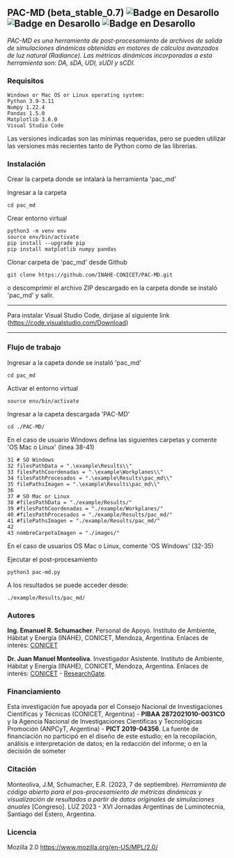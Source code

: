 ## PAC-MD (beta_stable_0.7) ![Badge en Desarollo](https://img.shields.io/badge/VERSION-0.7%20-yellow) ![Badge en Desarollo](https://img.shields.io/badge/ESTADO-beta_estable%20-green) ![Badge en Desarollo](https://img.shields.io/badge/LICENCIA-mpl2.0%20-red) 


_PAC-MD es una herramienta de post-procesamiento de archivos de salida de simulaciones dinámicas obtenidas en motores de cálculos avanzados de luz natural (Radiance). Las métricas dinámicas incorporadas a esta herramienta son: DA, sDA, UDI, sUDI y sCDI._

### Requisitos

```
Windows or Mac OS or Linux operating system:
Python 3.9-3.11
Numpy 1.22.4
Pandas 1.5.0
Matplotlib 3.6.0
Visual Studio Code
```
Las versiones indicadas son las mínimas requeridas, pero se pueden utilizar las versiones más recientes tanto de Python como de las librerías.

### Instalación

Crear la carpeta donde se intalará la herramienta 'pac_md'

Ingresar a la carpeta

```
cd pac_md
```
 
Crear entorno virtual

```
python3 -m venv env
source env/bin/activate
pip install --upgrade pip
pip install matplotlib numpy pandas
```

Clonar carpeta de 'pac_md' desde Github

```
git clone https://github.com/INAHE-CONICET/PAC-MD.git
```

o descomprimir el archivo ZIP descargado en la carpeta donde se instaló 'pac_md' y salir.

---

Para instalar Visual Studio Code, dirijase al siguiente link (https://code.visualstudio.com/Download)

---

### Flujo de trabajo

Ingresar a la capeta donde se instaló 'pac_md'

```
cd pac_md
```

Activar el entorno virtual

```
source env/bin/activate
```

Ingresar a la capeta descargada 'PAC-MD'

```
cd ./PAC-MD/
```

En el caso de usuario Windows defina las siguientes carpetas y comente 'OS Mac o Linux' (linea 38-41)
```
31 # SO Windows
32 filesPathData = ".\example\Results\\"
33 filesPathCoordenadas = ".\example\Workplanes\\"
34 filesPathProcesados = ".\example\Results\pac_md\\"
35 filePathsImagen = ".\example\Results\pac_md\\"
36
37 # SO Mac or Linux
38 #filesPathData = "./example/Results/"
39 #filesPathCoordenadas = "./example/Workplanes/"
40 #filesPathProcesados = "./example/Results/pac_md/"
41 #filePathsImagen = "./example/Results/pac_md/"
42
43 nombreCarpetaImagen = "./images/"		
```

En el caso de usuarios OS Mac o Linux, comente 'OS Windows' (32-35)

Ejecutar el post-procesamiento

```
python3 pac-md.py
```

A los resultados se puede acceder desde:

```
./example/Results/pac_md/
```

### Autores

**Ing. Emanuel R. Schumacher**. Personal de Apoyo. Instituto de Ambiente, Hábitat y Energía (INAHE), CONICET, Mendoza, Argentina. Enlaces de interés: [CONICET](https://www.conicet.gov.ar/new_scp/detalle.php?id=57001&keywords=Emanuel%2BSchumacher&datos_academicos=yes)

**Dr. Juan Manuel Monteoliva**. Investigador Asistente. Instituto de Ambiente, Hábitat y Energía (INAHE), CONICET, Mendoza, Argentina. Enlaces de interés: [CONICET](https://www.conicet.gov.ar/new_scp/detalle.php?id=33083&datos_academicos=yes) - [ResearchGate](https://www.researchgate.net/profile/Juan-Manuel-Monteoliva).

### Financiamiento

Esta investigación fue apoyada por el Consejo Nacional de Investigaciones Científicas y Técnicas (CONICET, Argentina) - **PIBAA 2872021010-0031CO** y la Agencia Nacional de Investigaciones Científicas y Tecnológicas Promoción (ANPCyT, Argentina) - **PICT 2019-04356**. La fuente de financiación no participó en el diseño de este estudio; en la recopilación, análisis e interpretación de datos; en la redacción del informe; o en la decisión de someter 

### Citación

Monteoliva, J.M, Schumacher, E.R. (2023, 7 de septiembre)_. Herramienta de código abierto para el pos-procesamiento de métricas dinámicas y visualización de resultados a partir de datos originales de simulaciones anuales_ [Congreso]. LUZ 2023 - XVI Jornadas Argentinas de Luminotecnia, Santiago del Estero, Argentina.

### Licencia

Mozilla 2.0  	https://www.mozilla.org/en-US/MPL/2.0/
